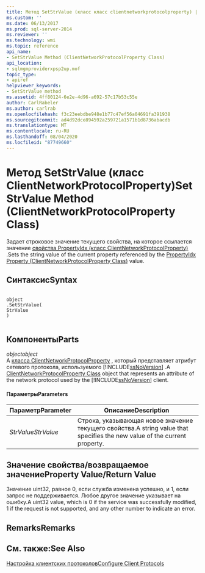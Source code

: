 ```yaml
---
title: Метод SetStrValue (класс класс clientnetworkprotocolproperty) | Документация Майкрософт
ms.custom: ''
ms.date: 06/13/2017
ms.prod: sql-server-2014
ms.reviewer: ''
ms.technology: wmi
ms.topic: reference
api_name:
- SetStrValue Method (ClientNetworkProtocolProperty Class)
api_location:
- sqlmgmproviderxpsp2up.mof
topic_type:
- apiref
helpviewer_keywords:
- SetStrValue method
ms.assetid: 4ff80124-6e2e-4d96-a692-57c17b53c55e
author: CarlRabeler
ms.author: carlrab
ms.openlocfilehash: f3c23eebdbe948e1b77c47ef56a04691fa391938
ms.sourcegitcommit: ad4d92dce894592a259721a1571b1d8736abacdb
ms.translationtype: MT
ms.contentlocale: ru-RU
ms.lasthandoff: 08/04/2020
ms.locfileid: "87749660"
---
```

# <a name="setstrvalue-method-clientnetworkprotocolproperty-class"></a><span data-ttu-id="01489-102">Метод SetStrValue (класс ClientNetworkProtocolProperty)</span><span class="sxs-lookup"><span data-stu-id="01489-102">SetStrValue Method (ClientNetworkProtocolProperty Class)</span></span>
  <span data-ttu-id="01489-103">Задает строковое значение текущего свойства, на которое ссылается значение [свойства PropertyIdx (класс ClientNetworkProtocolProperty)](clientnetworkprotocolproperty-class.md) .</span><span class="sxs-lookup"><span data-stu-id="01489-103">Sets the string value of the current property referenced by the [PropertyIdx Property (ClientNetworkProtocolProperty Class)](clientnetworkprotocolproperty-class.md) value.</span></span>  
  
## <a name="syntax"></a><span data-ttu-id="01489-104">Синтаксис</span><span class="sxs-lookup"><span data-stu-id="01489-104">Syntax</span></span>  
  
```  
  
object  
.SetStrValue(  
StrValue  
)  
  
```  
  
## <a name="parts"></a><span data-ttu-id="01489-105">Компоненты</span><span class="sxs-lookup"><span data-stu-id="01489-105">Parts</span></span>  
 <span data-ttu-id="01489-106">*object*</span><span class="sxs-lookup"><span data-stu-id="01489-106">*object*</span></span>  
 <span data-ttu-id="01489-107">A [класса ClientNetworkProtocolProperty](clientnetworkprotocolproperty-class.md) , который представляет атрибут сетевого протокола, используемого [!INCLUDE[ssNoVersion](../../../includes/ssnoversion-md.md)] .</span><span class="sxs-lookup"><span data-stu-id="01489-107">A [ClientNetworkProtocolProperty Class](clientnetworkprotocolproperty-class.md) object that represents an attribute of the network protocol used by the [!INCLUDE[ssNoVersion](../../../includes/ssnoversion-md.md)] client.</span></span>  
  
#### <a name="parameters"></a><span data-ttu-id="01489-108">Параметры</span><span class="sxs-lookup"><span data-stu-id="01489-108">Parameters</span></span>  
  
|<span data-ttu-id="01489-109">Параметр</span><span class="sxs-lookup"><span data-stu-id="01489-109">Parameter</span></span>|<span data-ttu-id="01489-110">Описание</span><span class="sxs-lookup"><span data-stu-id="01489-110">Description</span></span>|  
|---------------|-----------------|  
|<span data-ttu-id="01489-111">*StrValue*</span><span class="sxs-lookup"><span data-stu-id="01489-111">*StrValue*</span></span>|<span data-ttu-id="01489-112">Строка, указывающая новое значение текущего свойства.</span><span class="sxs-lookup"><span data-stu-id="01489-112">A string value that specifies the new value of the current property.</span></span>|  
  
## <a name="property-valuereturn-value"></a><span data-ttu-id="01489-113">Значение свойства/возвращаемое значение</span><span class="sxs-lookup"><span data-stu-id="01489-113">Property Value/Return Value</span></span>  
 <span data-ttu-id="01489-114">Значение uint32, равное 0, если служба изменена успешно, и 1, если запрос не поддерживается. Любое другое значение указывает на ошибку.</span><span class="sxs-lookup"><span data-stu-id="01489-114">A uint32 value, which is 0 if the service was successfully modified, 1 if the request is not supported, and any other number to indicate an error.</span></span>  
  
## <a name="remarks"></a><span data-ttu-id="01489-115">Remarks</span><span class="sxs-lookup"><span data-stu-id="01489-115">Remarks</span></span>  
  
## <a name="see-also"></a><span data-ttu-id="01489-116">См. также:</span><span class="sxs-lookup"><span data-stu-id="01489-116">See Also</span></span>  
 [<span data-ttu-id="01489-117">Настройка клиентских протоколов</span><span class="sxs-lookup"><span data-stu-id="01489-117">Configure Client Protocols</span></span>](../../../database-engine/configure-windows/configure-client-protocols.md)  
  
  
